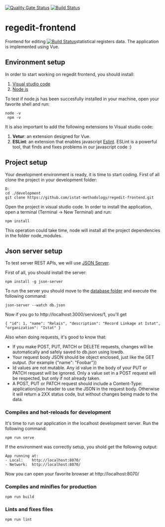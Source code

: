 [![Quality Gate Status](https://sonarcloud.io/api/project_badges/measure?project=istat-methodology_regedit-frontend&metric=alert_status)](https://sonarcloud.io/dashboard?id=istat-methodology_regedit-frontend)
[![Build Status](https://travis-ci.org/istat-methodology/regedit-frontend.svg?branch=main)](https://travis-ci.org/istat-methodology/regedit-frontend)

# regedit-frontend
Frontend for editing [![Build Status](https://travis-ci.org/istat-methodology/regedit-frontend.svg?branch=main)](https://travis-ci.org/istat-methodology/regedit-frontend)statistical registers data. The application is implemented using Vue.

## Environment setup
In order to start working on regedit frontend, you should install:
1. [Visual studio code](https://code.visualstudio.com/)
2. [Node js](https://nodejs.org/en/download/)

To test if node.js has been succesfully installed in your machine, open your favorite shell and run:

```
node -v
 npm -v
```
It is also important to add the following extensions to Visual studio code:
1. **Vetur**: an extension designed for Vue.
2. **ESLint**: an extension that enables javascript [Eslint](https://eslint.org/). ESLint is a powerful tool, that finds and fixes problems in our javascript code :)

## Project setup
Your development environment is ready, it is time to start coding. First of all clone the project in your development folder:

```
D:
cd ./development
git clone https://github.com/istat-methodology/regedit-frontend.git
```
Open the project in visual studio code. In order to install the application, open a terminal (Terminal -> New Terminal) and run:
```
npm install
```
This operation could take time, node will install all the project dependencies in the folder node_modules.

## Json server setup
To test server REST APIs, we will use [JSON Server](https://github.com/typicode/json-server). 

First of all, you should install the server:
```
npm install -g json-server
``` 
To run the server you should move to the [database folder](is2-frontend/tree/master/db) and execute the following command:
```
json-server --watch db.json
```
Now if you go to http://localhost:3000/services/1, you'll get
```
{ "id": 1, "name": "Relais", "description": "Record Linkage at Istat", "organization": "Istat" }
```
Also when doing requests, it's good to know that:

- If you make POST, PUT, PATCH or DELETE requests, changes will be automatically and safely saved to db.json using lowdb.
- Your request body JSON should be object enclosed, just like the GET output. (for example {"name": "Foobar"})
- Id values are not mutable. Any id value in the body of your PUT or PATCH request will be ignored. Only a value set in a POST request will be respected, but only if not already taken.
- A POST, PUT or PATCH request should include a Content-Type: application/json header to use the JSON in the request body. Otherwise it will return a 2XX status code, but without changes being made to the data.

### Compiles and hot-reloads for development
It's time to run our application in the localhost development server. Run the following command:
```
npm run serve
```
If the environment was correctly setup, you shold get the following output:
```
App running at:
- Local:    http://localhost:8070/
- Network:  http://localhost:8070/
```
Now you can open your favorite browser at http://localhost:8070/


### Compiles and minifies for production
```
npm run build
```

### Lints and fixes files
```
npm run lint
```
